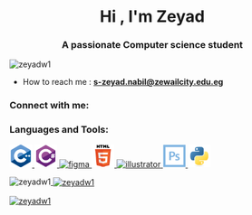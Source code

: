 <h1 align="center">Hi , I'm Zeyad</h1>
<h3 align="center">A passionate Computer science student</h3>

<p align="left"> <img src="https://komarev.com/ghpvc/?username=zeyadw1&label=Profile%20views&color=0e75b6&style=flat" alt="zeyadw1" /> </p>

- How to reach me : **s-zeyad.nabil@zewailcity.edu.eg**

<h3 align="left">Connect with me:</h3>
<p align="left">
</p>

<h3 align="left">Languages and Tools:</h3>
<p align="left"> <a href="https://www.w3schools.com/cpp/" target="_blank" rel="noreferrer"> <img src="https://raw.githubusercontent.com/devicons/devicon/master/icons/cplusplus/cplusplus-original.svg" alt="cplusplus" width="40" height="40"/> </a> <a href="https://www.w3schools.com/cs/" target="_blank" rel="noreferrer"> <img src="https://raw.githubusercontent.com/devicons/devicon/master/icons/csharp/csharp-original.svg" alt="csharp" width="40" height="40"/> </a> <a href="https://www.figma.com/" target="_blank" rel="noreferrer"> <img src="https://www.vectorlogo.zone/logos/figma/figma-icon.svg" alt="figma" width="40" height="40"/> </a> <a href="https://www.w3.org/html/" target="_blank" rel="noreferrer"> <img src="https://raw.githubusercontent.com/devicons/devicon/master/icons/html5/html5-original-wordmark.svg" alt="html5" width="40" height="40"/> </a> <a href="https://www.adobe.com/in/products/illustrator.html" target="_blank" rel="noreferrer"> <img src="https://www.vectorlogo.zone/logos/adobe_illustrator/adobe_illustrator-icon.svg" alt="illustrator" width="40" height="40"/> </a> <a href="https://www.photoshop.com/en" target="_blank" rel="noreferrer"> <img src="https://raw.githubusercontent.com/devicons/devicon/master/icons/photoshop/photoshop-line.svg" alt="photoshop" width="40" height="40"/> </a> <a href="https://www.python.org" target="_blank" rel="noreferrer"> <img src="https://raw.githubusercontent.com/devicons/devicon/master/icons/python/python-original.svg" alt="python" width="40" </p>

<p><img align="left" src="https://github-readme-stats.vercel.app/api/top-langs?username=zeyadw1&show_icons=true&locale=en&layout=compact" alt="zeyadw1" /></p>

<p>&nbsp;<img align="center" src="https://github-readme-stats.vercel.app/api?username=zeyadw1&show_icons=true&locale=en" alt="zeyadw1" /></p>

<p><img align="center" src="https://github-readme-streak-stats.herokuapp.com/?user=zeyadw1&" alt="zeyadw1" /></p>
